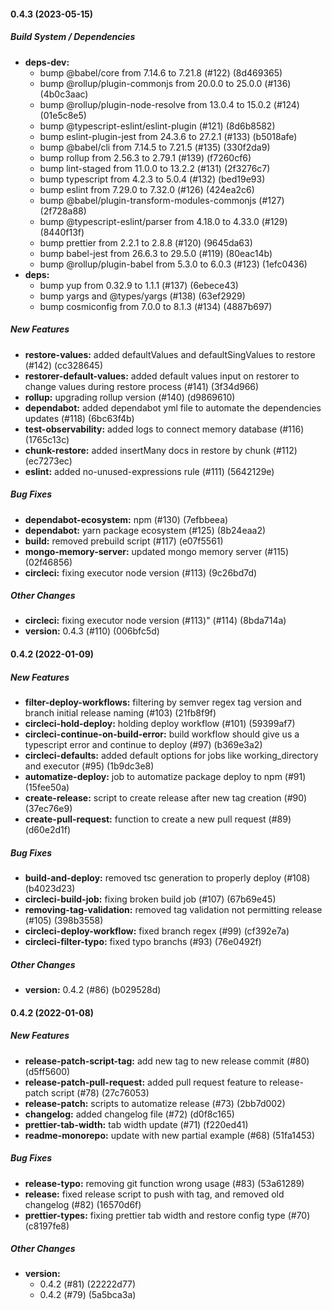 #### 0.4.3 (2023-05-15)

##### Build System / Dependencies

- **deps-dev:**
  - bump @babel/core from 7.14.6 to 7.21.8 (#122) (8d469365)
  - bump @rollup/plugin-commonjs from 20.0.0 to 25.0.0 (#136) (4b0c3aac)
  - bump @rollup/plugin-node-resolve from 13.0.4 to 15.0.2 (#124) (01e5c8e5)
  - bump @typescript-eslint/eslint-plugin (#121) (8d6b8582)
  - bump eslint-plugin-jest from 24.3.6 to 27.2.1 (#133) (b5018afe)
  - bump @babel/cli from 7.14.5 to 7.21.5 (#135) (330f2da9)
  - bump rollup from 2.56.3 to 2.79.1 (#139) (f7260cf6)
  - bump lint-staged from 11.0.0 to 13.2.2 (#131) (2f3276c7)
  - bump typescript from 4.2.3 to 5.0.4 (#132) (bed19e93)
  - bump eslint from 7.29.0 to 7.32.0 (#126) (424ea2c6)
  - bump @babel/plugin-transform-modules-commonjs (#127) (2f728a88)
  - bump @typescript-eslint/parser from 4.18.0 to 4.33.0 (#129) (8440f13f)
  - bump prettier from 2.2.1 to 2.8.8 (#120) (9645da63)
  - bump babel-jest from 26.6.3 to 29.5.0 (#119) (80eac14b)
  - bump @rollup/plugin-babel from 5.3.0 to 6.0.3 (#123) (1efc0436)
- **deps:**
  - bump yup from 0.32.9 to 1.1.1 (#137) (6ebece43)
  - bump yargs and @types/yargs (#138) (63ef2929)
  - bump cosmiconfig from 7.0.0 to 8.1.3 (#134) (4887b697)

##### New Features

- **restore-values:** added defaultValues and defaultSingValues to restore (#142) (cc328645)
- **restorer-default-values:** added default values input on restorer to change values during restore process (#141) (3f34d966)
- **rollup:** upgrading rollup version (#140) (d9869610)
- **dependabot:** added dependabot yml file to automate the dependencies updates (#118) (6bc63f4b)
- **test-observability:** added logs to connect memory database (#116) (1765c13c)
- **chunk-restore:** added insertMany docs in restore by chunk (#112) (ec7273ec)
- **eslint:** added no-unused-expressions rule (#111) (5642129e)

##### Bug Fixes

- **dependabot-ecosystem:** npm (#130) (7efbbeea)
- **dependabot:** yarn package ecosystem (#125) (8b24eaa2)
- **build:** removed prebuild script (#117) (e07f5561)
- **mongo-memory-server:** updated mongo memory server (#115) (02f46856)
- **circleci:** fixing executor node version (#113) (9c26bd7d)

##### Other Changes

- **circleci:** fixing executor node version (#113)" (#114) (8bda714a)
- **version:** 0.4.3 (#110) (006bfc5d)

#### 0.4.2 (2022-01-09)

##### New Features

- **filter-deploy-workflows:** filtering by semver regex tag version and branch initial release naming (#103) (21fb8f9f)
- **circleci-hold-deploy:** holding deploy workflow (#101) (59399af7)
- **circleci-continue-on-build-error:** build workflow should give us a typescript error and continue to deploy (#97) (b369e3a2)
- **circleci-defaults:** added default options for jobs like working_directory and executor (#95) (1b9dc3e8)
- **automatize-deploy:** job to automatize package deploy to npm (#91) (15fee50a)
- **create-release:** script to create release after new tag creation (#90) (37ec76e9)
- **create-pull-request:** function to create a new pull request (#89) (d60e2d1f)

##### Bug Fixes

- **build-and-deploy:** removed tsc generation to properly deploy (#108) (b4023d23)
- **circleci-build-job:** fixing broken build job (#107) (67b69e45)
- **removing-tag-validation:** removed tag validation not permitting release (#105) (398b3558)
- **circleci-deploy-workflow:** fixed branch regex (#99) (cf392e7a)
- **circleci-filter-typo:** fixed typo branchs (#93) (76e0492f)

##### Other Changes

- **version:** 0.4.2 (#86) (b029528d)

#### 0.4.2 (2022-01-08)

##### New Features

- **release-patch-script-tag:** add new tag to new release commit (#80) (d5ff5600)
- **release-patch-pull-request:** added pull request feature to release-patch script (#78) (27c76053)
- **release-patch:** scripts to automatize release (#73) (2bb7d002)
- **changelog:** added changelog file (#72) (d0f8c165)
- **prettier-tab-width:** tab width update (#71) (f220ed41)
- **readme-monorepo:** update with new partial example (#68) (51fa1453)

##### Bug Fixes

- **release-typo:** removing git function wrong usage (#83) (53a61289)
- **release:** fixed release script to push with tag, and removed old changelog (#82) (16570d6f)
- **prettier-types:** fixing prettier tab width and restore config type (#70) (c8197fe8)

##### Other Changes

- **version:**
  - 0.4.2 (#81) (22222d77)
  - 0.4.2 (#79) (5a5bca3a)
